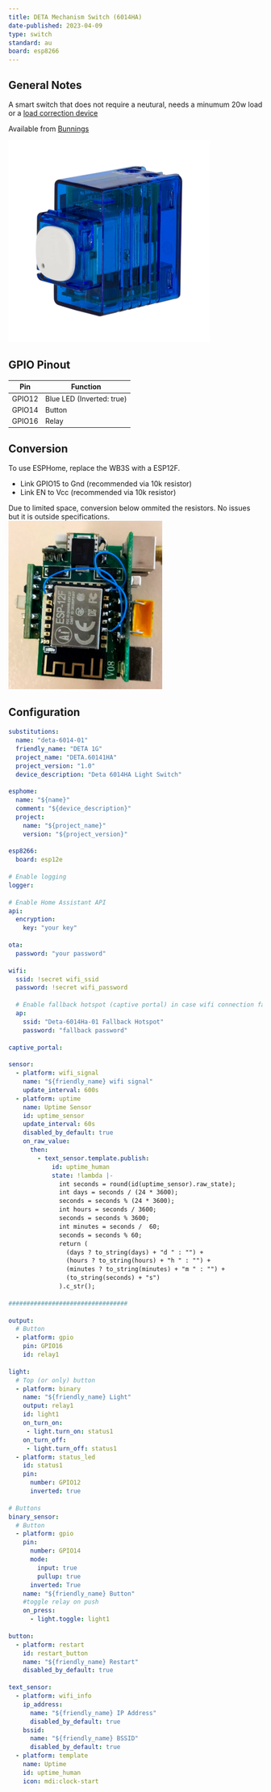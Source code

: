 ```yaml
---
title: DETA Mechanism Switch (6014HA)
date-published: 2023-04-09
type: switch
standard: au
board: esp8266
---
```


## General Notes

A smart switch that does not require a neutural, needs a minumum 20w load or a [load correction device](https://www.clipsal.com/products/detail?CatNo=31LCDA&itemno=31LCDA&tab-document-1=0)

Available from [Bunnings](https://www.bunnings.com.au/deta-smart-switch-mechanism_p0346912)

![Deta 6014 Switch](deta_6014HA.png "Deta 6014")

## GPIO Pinout

| Pin    | Function                  |
| ------ | ------------------------- |
| GPIO12 | Blue LED (Inverted: true) |
| GPIO14 | Button                    |
| GPIO16 | Relay                     |

## Conversion

To use ESPHome, replace the WB3S with a ESP12F.

- Link GPIO15 to Gnd (recommended via 10k resistor)
- Link EN to Vcc (recommended via 10k resistor)

Due to limited space, conversion below ommited the resistors. No issues but it is outside specifications.
![Deta converted](Converted.png "Converted Deta 6014")

## Configuration

```yaml
substitutions:
  name: "deta-6014-01"
  friendly_name: "DETA 1G"
  project_name: "DETA.60141HA"
  project_version: "1.0"
  device_description: "Deta 6014HA Light Switch"

esphome:
  name: "${name}"
  comment: "${device_description}"
  project:
    name: "${project_name}"
    version: "${project_version}"

esp8266:
  board: esp12e

# Enable logging
logger:

# Enable Home Assistant API
api:
  encryption:
    key: "your key"

ota:
  password: "your password"

wifi:
  ssid: !secret wifi_ssid
  password: !secret wifi_password

  # Enable fallback hotspot (captive portal) in case wifi connection fails
  ap:
    ssid: "Deta-6014Ha-01 Fallback Hotspot"
    password: "fallback password"

captive_portal:

sensor:
  - platform: wifi_signal
    name: "${friendly_name} wifi signal"
    update_interval: 600s
  - platform: uptime
    name: Uptime Sensor
    id: uptime_sensor
    update_interval: 60s
    disabled_by_default: true
    on_raw_value:
      then:
        - text_sensor.template.publish:
            id: uptime_human
            state: !lambda |-
              int seconds = round(id(uptime_sensor).raw_state);
              int days = seconds / (24 * 3600);
              seconds = seconds % (24 * 3600);
              int hours = seconds / 3600;
              seconds = seconds % 3600;
              int minutes = seconds /  60;
              seconds = seconds % 60;
              return (
                (days ? to_string(days) + "d " : "") +
                (hours ? to_string(hours) + "h " : "") +
                (minutes ? to_string(minutes) + "m " : "") +
                (to_string(seconds) + "s")
              ).c_str();

#################################

output:
  # Button
  - platform: gpio
    pin: GPIO16
    id: relay1

light:
  # Top (or only) button
  - platform: binary
    name: "${friendly_name} Light"
    output: relay1
    id: light1
    on_turn_on:
     - light.turn_on: status1
    on_turn_off:
     - light.turn_off: status1
  - platform: status_led
    id: status1
    pin:
      number: GPIO12
      inverted: true

# Buttons
binary_sensor:
  # Button
  - platform: gpio
    pin:
      number: GPIO14
      mode:
        input: true
        pullup: true
      inverted: True
    name: "${friendly_name} Button"
    #toggle relay on push
    on_press:
      - light.toggle: light1

button:
  - platform: restart
    id: restart_button
    name: "${friendly_name} Restart"
    disabled_by_default: true

text_sensor:
  - platform: wifi_info
    ip_address:
      name: "${friendly_name} IP Address"
      disabled_by_default: true
    bssid:
      name: "${friendly_name} BSSID"
      disabled_by_default: true
  - platform: template
    name: Uptime
    id: uptime_human
    icon: mdi:clock-start
```
